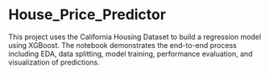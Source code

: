 # House_Price_Predictor
This project uses the California Housing Dataset to build a regression model using XGBoost. The notebook demonstrates the end-to-end process including EDA, data splitting, model training, performance evaluation, and visualization of predictions.
